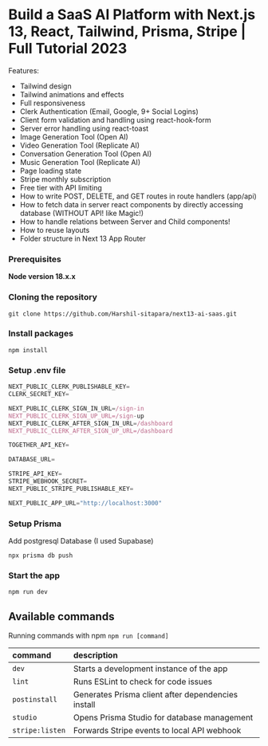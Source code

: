 # Build a SaaS AI Platform with Next.js 13, React, Tailwind, Prisma, Stripe | Full Tutorial 2023

Features:

- Tailwind design
- Tailwind animations and effects
- Full responsiveness
- Clerk Authentication (Email, Google, 9+ Social Logins)
- Client form validation and handling using react-hook-form
- Server error handling using react-toast
- Image Generation Tool (Open AI)
- Video Generation Tool (Replicate AI)
- Conversation Generation Tool (Open AI)
- Music Generation Tool (Replicate AI)
- Page loading state
- Stripe monthly subscription
- Free tier with API limiting
- How to write POST, DELETE, and GET routes in route handlers (app/api)
- How to fetch data in server react components by directly accessing database (WITHOUT API! like Magic!)
- How to handle relations between Server and Child components!
- How to reuse layouts
- Folder structure in Next 13 App Router

### Prerequisites

**Node version 18.x.x**

### Cloning the repository

```shell
git clone https://github.com/Harshil-sitapara/next13-ai-saas.git
```

### Install packages

```shell
npm install
```

### Setup .env file


```js
NEXT_PUBLIC_CLERK_PUBLISHABLE_KEY=
CLERK_SECRET_KEY=

NEXT_PUBLIC_CLERK_SIGN_IN_URL=/sign-in
NEXT_PUBLIC_CLERK_SIGN_UP_URL=/sign-up
NEXT_PUBLIC_CLERK_AFTER_SIGN_IN_URL=/dashboard
NEXT_PUBLIC_CLERK_AFTER_SIGN_UP_URL=/dashboard

TOGETHER_API_KEY=

DATABASE_URL=

STRIPE_API_KEY=
STRIPE_WEBHOOK_SECRET=
NEXT_PUBLIC_STRIPE_PUBLISHABLE_KEY=

NEXT_PUBLIC_APP_URL="http://localhost:3000"
```

### Setup Prisma

Add postgresql Database (I used Supabase)

```shell
npx prisma db push

```

### Start the app

```shell
npm run dev
```

## Available commands

Running commands with npm `npm run [command]`

| command         | description                                        |
| :-------------- | :------------------------------------------------- |
| `dev`           | Starts a development instance of the app           |
| `lint`          | Runs ESLint to check for code issues               |
| `postinstall`   | Generates Prisma client after dependencies install |
| `studio`        | Opens Prisma Studio for database management        |
| `stripe:listen` | Forwards Stripe events to local API webhook        |
